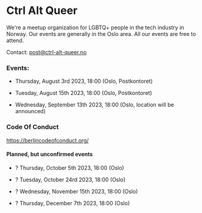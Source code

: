 # Ctrl Alt Queer

We're a meetup organization for LGBTQ+ people in the tech industry in Norway. Our events are generally in the Oslo area. All our events are free to attend.

Contact: post@ctrl-alt-queer.no

### Events:

- Thursday, August 3rd 2023, 18:00 (Oslo, Postkontoret)

- Tuesday, August 15th 2023, 18:00 (Oslo, Postkontoret)

- Wednesday, September 13th 2023, 18:00 (Oslo, location will be announced)


### Code Of Conduct

https://berlincodeofconduct.org/

#### Planned, but unconfirmed events

- ? Thursday, October 5th 2023, 18:00 (Oslo)

- ? Tuesday, October 24rd 2023, 18:00 (Oslo)

- ? Wednesday, November 15th 2023, 18:00 (Oslo)

- ? Thursday, December 7th 2023, 18:00 (Oslo)
